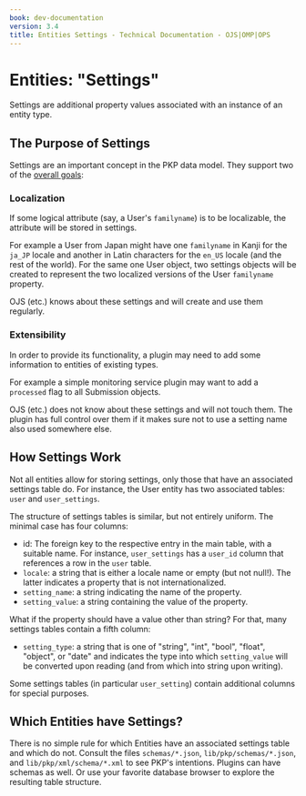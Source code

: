 ```yaml
---
book: dev-documentation
version: 3.4
title: Entities Settings - Technical Documentation - OJS|OMP|OPS
---
```


# Entities: "Settings"

Settings are additional property values associated with an instance of an entity type.

## The Purpose of Settings

Settings are an important concept in the PKP data model.
They support two of the [overall goals](entities):

### Localization

If some logical attribute (say, a User's `familyname`) is to be localizable,
the attribute will be stored in settings.

For example a User from Japan might have one `familyname` in Kanji for the `ja_JP` locale
and another in Latin characters for the `en_US` locale (and the rest of the world).
For the same one User object, two settings objects will be created to represent
the two localized versions of the User `familyname` property.

OJS (etc.) knows about these settings and will create and use them regularly.

### Extensibility

In order to provide its functionality, a plugin may need to add some information
to entities of existing types.

For example a simple monitoring service plugin may want to add a `processed` flag
to all Submission objects.

OJS (etc.) does not know about these settings and will not touch them.
The plugin has full control over them if it makes sure not to use a setting name
also used somewhere else.

## How Settings Work

Not all entities allow for storing settings, only those that have an associated
settings table do.
For instance, the User entity has two associated tables:
`user` and `user_settings`.

The structure of settings tables is similar, but not entirely uniform.
The minimal case has four columns:
- id: The foreign key to the respective entry in the main table, with a suitable name.
  For instance, `user_settings` has a `user_id` column that references a row
  in the `user` table.
- `locale`: a string that is either a locale name or empty (but not null!).
  The latter indicates a property that is not internationalized.
- `setting_name`: a string indicating the name of the property. 
- `setting_value`: a string containing the value of the property.

What if the property should have a value other than string?
For that, many settings tables contain a fifth column:
- `setting_type`: a string that is one of "string", "int", "bool", "float", "object", or "date"
  and indicates the type into which `setting_value` will be converted upon 
  reading (and from which into string upon writing).

Some settings tables (in particular `user_setting`) contain additional columns
for special purposes.

## Which Entities have Settings?

There is no simple rule for which Entities have an associated settings table
and which do not.
Consult the files `schemas/*.json`, `lib/pkp/schemas/*.json`, and
`lib/pkp/xml/schema/*.xml` to see PKP's intentions.
Plugins can have schemas as well.
Or use your favorite database browser to explore the resulting table structure.
